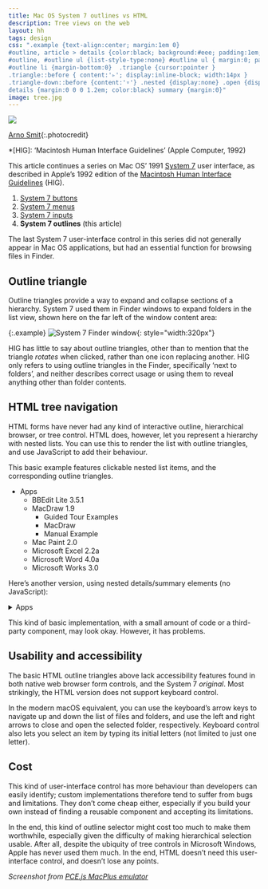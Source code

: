 ```yaml
---
title: Mac OS System 7 outlines vs HTML
description: Tree views on the web
layout: hh
tags: design
css: ".example {text-align:center; margin:1em 0} 
#outline, article > details {color:black; background:#eee; padding:1em;margin:1em 2em; width:20em}
#outline, #outline ul {list-style-type:none} #outline ul { margin:0; padding:0 0 0 26px } 
#outline li {margin-bottom:0}  .triangle {cursor:pointer }
.triangle::before { content:'▹'; display:inline-block; width:14px }
.triangle-down::before {content:'▿'} .nested {display:none} .open {display:block}
details {margin:0 0 0 1.2em; color:black} summary {margin:0}"
image: tree.jpg
---
```


![](tree.jpg)

[Arno Smit](https://unsplash.com/photos/sKJ7zSylUao){:.photocredit}

*[HIG]: ‘Macintosh Human Interface Guidelines’ (Apple Computer, 1992)

This article continues a series on Mac OS’ 1991 
[System 7](https://en.wikipedia.org/wiki/System_7)
user interface, as described in Apple’s 1992 edition of the
[Macintosh Human Interface Guidelines](https://dl.acm.org/doi/book/10.5555/573097) (HIG).

1. [System 7 buttons](system-7-buttons)
2. [System 7 menus](system-7-menus)
3. [System 7 inputs ](system-7-inputs)
4. **System 7 outlines** (this article)

The last System 7 user-interface control in this series did not generally appear in Mac OS applications, but had an essential function for browsing files in Finder.

## Outline triangle

Outline triangles provide a way to expand and collapse sections of a hierarchy.
System 7 used them in Finder windows to expand folders in the list view,
shown here on the far left of the window content area:

{:.example}
![System 7 Finder window](system-7/finder.webp){: style="width:320px"}

HIG has little to say about outline triangles,
other than to mention that the triangle _rotates_ when clicked,
rather than one icon replacing another.
HIG only refers to using outline triangles in the Finder, specifically ‘next to folders’,
and neither describes correct usage or using them to reveal anything other than folder contents.

## HTML tree navigation

HTML forms have never had any kind of interactive outline, hierarchical browser, or tree control.
HTML does, however, let you represent a hierarchy with nested lists.
You can use this to render the list with outline triangles, and use JavaScript to add their behaviour.

This basic example features clickable nested list items, and the corresponding outline triangles.

<ul id="outline" class="open">
  <li><span class="triangle triangle-down">Apps</span>
    <ul class="nested open">
      <li><span class="triangle">BBEdit Lite 3.5.1</span></li>
      <li><span class="triangle triangle-down">MacDraw 1.9</span>
        <ul class="nested open">
          <li>Guided Tour Examples</li>
          <li>MacDraw</li>
          <li>Manual Example</li>
        </ul>
      </li>
      <li><span class="triangle">Mac Paint 2.0</span></li>
      <li><span class="triangle">Microsoft Excel 2.2a</span></li>
      <li><span class="triangle">Microsoft Word 4.0a</span></li>
      <li><span class="triangle">Microsoft Works 3.0</span></li>
    </ul>
  </li>
</ul>

<script type="text/javascript">
var toggler = document.getElementsByClassName("triangle");
var i;
for (i = 0; i < toggler.length; i++) {
  toggler[i].addEventListener("click", function() {
    var nested = this.parentElement.querySelector(".nested");
    if (nested != null) {
      nested.classList.toggle("open")
    }
    this.classList.toggle("triangle-down");
  });
}
</script>

Here’s another version, using nested details/summary elements (no JavaScript):

<details>
  <summary>Apps</summary>
  <details>
    <summary>BBEdit Lite 3.5.1</summary>
  </details>
  <details>
    <summary>MacDraw 1.9</summary>
    <details>
      <summary>Guided Tour Examples</summary>
    </details>
    <details>
      <summary>MacDraw</summary>
    </details>
    <details>
      <summary>Manual Example</summary>
    </details>
  </details>
  <details>
    <summary>Mac Paint 2.0</summary>
  </details>
  <details>
    <summary>Microsoft Excel 2.2a</summary>
  </details>
  <details>
    <summary>Microsoft Word 4.0a</summary>
  </details>
  <details>
    <summary>Microsoft Works 3.0</summary>
  </details>
</details>

This kind of basic implementation, with a small amount of code or a third-party component, may look okay.
However, it has problems.

## Usability and accessibility

The basic HTML outline triangles above lack accessibility features found in both native web browser form controls, and the System 7 _original_.
Most strikingly, the HTML version does not support keyboard control.

In the modern macOS equivalent, you can use the keyboard’s arrow keys to navigate up and down the list of files and folders, and use the left and right arrows to close and open the selected folder, respectively.
Keyboard control also lets you select an item by typing its initial letters (not limited to just one letter).

## Cost

This kind of user-interface control has more behaviour than developers can easily identify; custom implementations therefore tend to suffer from bugs and limitations.
They don’t come cheap either, especially if you build your own instead of finding a reusable component and accepting its limitations.

In the end, this kind of outline selector might cost too much to make them worthwhile,
especially given the difficulty of making hierarchical selection usable.
After all, despite the ubiquity of tree controls in Microsoft Windows, Apple has never used them much.
In the end, HTML doesn’t need this user-interface control, and doesn’t lose any points.

_Screenshot from [PCE.js MacPlus emulator](https://jamesfriend.com.au/pce-js/)_
